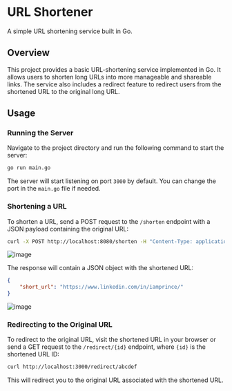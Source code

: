 # URL Shortener

A simple URL shortening service built in Go.

## Overview

This project provides a basic URL-shortening service implemented in Go. It allows users to shorten long URLs into more manageable and shareable links. The service also includes a redirect feature to redirect users from the shortened URL to the original long URL.

## Usage

### Running the Server

Navigate to the project directory and run the following command to start the server:

```sh
go run main.go
```

The server will start listening on port `3000` by default. You can change the port in the `main.go` file if needed.

### Shortening a URL

To shorten a URL, send a POST request to the `/shorten` endpoint with a JSON payload containing the original URL:

```sh
curl -X POST http://localhost:8080/shorten -H "Content-Type: application/json" -d '{"url": "https://example.com"}'
```

![image](https://github.com/user-attachments/assets/ce74a0cc-9e8b-4a7b-9f7f-bff04e93bebb)

The response will contain a JSON object with the shortened URL:

```json
{
    "short_url": "https://www.linkedin.com/in/iamprince/"
}
```

![image](https://github.com/user-attachments/assets/82f5a602-442a-4a41-8c7b-db614560cec7)


### Redirecting to the Original URL

To redirect to the original URL, visit the shortened URL in your browser or send a GET request to the `/redirect/{id}` endpoint, where `{id}` is the shortened URL ID:

```sh
curl http://localhost:3000/redirect/abcdef
```

This will redirect you to the original URL associated with the shortened URL.
